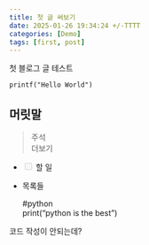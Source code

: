 ```yaml
---
title: 첫 글 써보기
date: 2025-01-26 19:34:24 +/-TTTT
categories: [Demo]
tags: [first, post]     
---
```

<p>첫 블로그 글 테스트</p>
<pre><code>printf("Hello World")
</code></pre>
<h2 id="머릿말">머릿말</h2>
<blockquote>
<p>주석<br>
더보기</p>
</blockquote>
<ul>
<li class="task-list-item">
<p><input type="checkbox" class="task-list-item-checkbox" disabled=""> 할 일</p>
</li>
<li>
<p>목록들</p>
<p>#python<br>
print(“python is the best”)</p>
</li>
</ul>
<p>코드 작성이 안되는데?</p>

